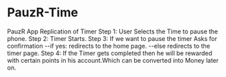 # PauzR-Time
PauzR App  Replication of Timer  Step 1: User Selects the Time to pause the phone.  Step 2: Timer Starts.  Step 3: If we want to pause the timer Asks for confirmation --if yes: redirects to the home page. --else redirects to the timer page.  Step 4: If the Timer gets completed then he will be rewarded with certain points in his account.Which can be converted into Money later on.
